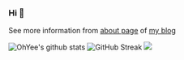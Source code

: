 ### Hi 👋

See more information from [about page](https://www.oyohyee.com/about) of [my blog](https://www.oyohyee.com)

![OhYee's github stats](https://github-readme-stats.vercel.app/api?username=OhYee&show_icons=true&include_all_commits=true)
![GitHub Streak](https://github-readme-streak-stats.herokuapp.com?user=OhYee&date_format=%5BY.%5Dn.j)
![](https://github-profile-trophy.vercel.app/?username=ohyee)

<!--
**OhYee/OhYee** is a ✨ _special_ ✨ repository because its `README.md` (this file) appears on your GitHub profile.

Here are some ideas to get you started:

- 🔭 I’m currently working on ...
- 🌱 I’m currently learning ...
- 👯 I’m looking to collaborate on ...
- 🤔 I’m looking for help with ...
- 💬 Ask me about ...
- 📫 How to reach me: ...
- 😄 Pronouns: ...
- ⚡ Fun fact: ...
-->
